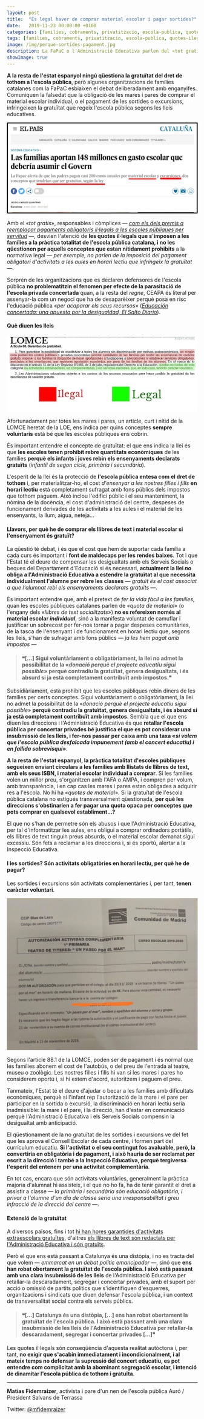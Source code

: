 ```yaml
---
layout: post
title:  "És legal haver de comprar material escolar i pagar sortides?"
date:   2019-11-23 00:00:00 +0100
categories: [families, cobraments, privatitzacio, escola-publica, quotes-ilegals]
tags: [families, cobraments, privatitzacio, escola-publica, quotes-ilegals]
image: /img/perque-sortides-pagament.jpg
description: La FaPaC o l'Administració Educativa parlen del «tot gratis», i desvien l'atenció de les quotes il·legals.
showImage: true
---
```


**A la resta de l'estat espanyol ningú qüestiona la gratuïtat del dret de tothom a l'escola pública**, però algunes organitzacions de famílies catalanes com la FaPaC esbiaixen el debat deliberadament amb enganyifes. Comuniquen la falsedat que la obligació de les mares i pares de comprar el material escolar individual, o el pagament de les sortides o excursions, infringeixen la gratuïtat que regeix l'escola pública segons les lleis educatives.

![Postura de FaPaC davant els pagaments obligatoris il·legals a les famílies catalanes de la pública](/img/perque-sortides-pagament-fapac.jpg)

Amb el «*tot gratis*», responsables i còmplices — *[com els dels premis a reemplaçar pagaments obligatoris il·legals a les escoles públiques per servitud](https://www.naciodigital.cat/manresa/noticia/82534)* —, desvien l'atenció de **les quotes il·legals que s'imposen a les famílies a la pràctica totalitat de l'escola pública catalana, i no les qüestionen per aquells conceptes que estan nítidament prohibits** a la normativa legal — *per exemple, no parlen de la imposició del pagament obligatori d'activitats a les aules en horari lectiu que infringeix la gratuïtat* —. 

Sorprèn de les organitzacions que es declaren defensores de l'escola pública **no problematitzin el fenomen per efecte de la parasitació de l'escola privada concertada** quan, a la resta del *regne*, CEAPA és literal per assenyar-la com un negoci que ha de desaparèixer perquè posa en risc l'educació pública «*per acaparar els seus recursos*» ([*Educación concertada: una apuesta por la desigualdad, El Salto Diario*](https://www.elsaltodiario.com/educacion-concertada/educacion-concertada-privatizacion)).

#### **Què diuen les lleis**

![Article 88.1 de la LOMCE](/img/lomce-gratuitat.jpg)

Afortunadament per totes les mares i pares, un article, curt i nítid de la LOMCE heretat de la LOE, ens indica per quins conceptes **sempre voluntaris** està bé que les escoles públiques ens cobrin.

És important entendre el concepte de gratuïtat: el que ens indica la llei és que **les escoles tenen prohibit rebre quantitats econòmiques** de les famílies **perquè els infants i joves rebin els ensenyaments declarats gratuïts** (*infantil de segon cicle, primària i secundària*).

L'esperit de la llei és la protecció de **l'escola pública entesa com el dret de tothom** i, per materialitzar-ho, el cost *d'ensenyar a les nostres filles i fills* **en horari lectiu** està completament sufragat amb fons públics dels impostos que tothom paguem. Això inclou l'edifici públic i el seu manteniment, la nòmina de la docència, el cost d'administració del centre, despeses de funcionament derivades de les activitats a les aules i el material de les ensenyants, la llum, aigua, neteja...

#### **Llavors, per què he de comprar els llibres de text i material escolar si l'ensenyament és gratuït?**

La qüestió té debat, i és que el cost que hem de suportar cada família a cada curs és important i **font de maldecaps per les rendes baixes**. Tot i que l'Estat té el deure de compensar les desigualtats amb els Serveis Socials o beques del Departament d'Educació si és necessari, **actualment la llei *no* obliga a l'Administració Educativa a estendre la gratuïtat al que necessita individualment l'alumne per rebre les classes** — *gratuït és el cost associat a que l'alumnat rebi els ensenyaments declarats gratuits* —.

És important entendre que, amb el pretext de *fer la vida fàcil a les famílies*, quan les escoles públiques catalanes parlen de «*quota de material*» (o l'engany dels «*llibres de text socialitzats*») **no es refereixen només al material escolar *individual***, sinó a la manifesta voluntat de camuflar i justificar un sobrecost per fer-nos tornar a pagar despeses comunitàries, de la tasca de l'ensenyant i de funcionament en horari lectiu que, segons les lleis, s'han de sufragar amb fons públics — *ja les hem pagat amb impostos* —

> #### ❝[...] Sigui voluntàriament o obligatòriament, la llei no admet la possibilitat de la «*donació perquè el projecte educatiu sigui possible*» **perquè contradiu la gratuïtat, genera desigualtats, i és absurd si ja està completament contribuït amb impostos**.❞

Subsidiàriament, està prohibit que les escoles públiques rebin diners de les famílies per certs conceptes. Sigui voluntàriament o obligatòriament, la llei no admet la possibilitat de la «*donació perquè el projecte educatiu sigui possible*» **perquè contradiu la gratuïtat, genera desigualtats, i és absurd si ja està completament contribuït amb impostos**. Sembla que el que ens diuen les direccions i l'Administració Educativa és que **retallar l'escola pública per concertar privades bé justifica el que es pot considerar una insubmissió de les lleis, i fer-nos passar per caixa amb una taxa «*si volem que l'escola pública desfalcada impunement (amb el concert educatiu) i en fallida sobrevisqui*»**.

**A la resta de l'estat espanyol, la pràctica totalitat d'escoles públiques segueixen enviant circulars a les famílies amb llistats de llibres de text, amb els seus ISBN, i material escolar individual a comprar**. Si les famílies volen un millor preu, s'organitzen amb l'AFA o AMPA, i compren per volum, amb transparència, i en cap cas les mares i pares estan obligades a adquirir res a l'escola. No hi ha «*quotes de material*». Si la gratuïtat de l'escola pública catalana no estigués transversalment qüestionada, **per què les direccions s'obstinarien a fer pagar una quota opaca per conceptes que pots comprar en qualsevol establiment...?**

El que no s'han de permetre són els abusos i que l'Administració Educativa, per tal d'informatitzar les aules, ens obligui a comprar ordinadors portàtils, els llibres de text tinguin preus absurds, o el material escolar demanat sigui excessiu. Són fets a reclamar a les direccions i, si és oportú, alertar a la Inspecció Educativa.

#### **I les sortides? Són activitats obligatòries en horari lectiu, per què he de pagar?**

Les sortides i excursions són activitats complementàries i, per tant, **tenen caràcter voluntari**.

![](/img/circular-sortida-madrid.jpg)

Segons l'article 88.1 de la LOMCE, poden ser de pagament i és normal que les famílies abonem el cost de l'autobús, o del preu de l'entrada al teatre, museu o zoològic. Les nostres filles i fills hi van si les mares i pares ho considerem oportú i, si hi estem d'acord, autoritzem i paguem el preu.

Tanmateix, l'Estat té el deure d'ajudar o becar a les famílies amb dificultats econòmiques, perquè si l'infant rep l'autorització de la mare i el pare per participar en la sortida o excursió, la discriminació en horari lectiu seria inadmissible: la mare i el pare, i la direcció, han d'estar en comunicació perquè l'Administració Educativa i els Serveis Socials compensin la desigualtat amb anticipació.

El qüestionament de la no gratuïtat de les sortides i excursions ve del fet que les aprova el Consell Escolar de cada centre, i formen part del currículum educatiu. **Si l'activitat o el seu contingut fos avaluable, però, la convertiria en obligatòria i de pagament, i això hauria de ser reclamat per escrit a la direcció i també a la Inspecció Educativa, perquè tergiversa l'esperit del entenem per una activitat complementària**.

En tot cas, encara que són activitats voluntàries, generalment la pràctica majoria d'alumnat hi assisteix, i el que no ho fa, ha de tenir garantit el dret a assistir a classe — *la primària i secundària són educació obligatòria, i privar a l'alumne d'un dia de classe seria una irresponsabilitat i greu infracció de la direcció del centre* —.

#### **Extensió de la gratuïtat**

A diversos països, fins i tot [hi han hores garantides d'activitats extraescolars gratuïtes](https://www.lavozdegalicia.es/noticia/galicia/2018/11/15/exito-educacion-portugal-fruto-constancia-docentes-familias/0003_201811G15P12991.htm), d'altres [els llibres de text són redactats per l'Administració Educativa i són gratuïts](https://libros.conaliteg.gob.mx/).

Però el que ens està passant a Catalunya és una distòpia, i no es tracta del que volem — *emmarcat en un debat polític emancipador* —, sinó que **ens han robat obertament la gratuïtat de l'escola pública. I això està passant amb una clara insubmissió de les lleis** de l'Administració Educativa per retallar-la descaradament, segregar i concertar privades, amb el suport per acció o omissió de partits polítics que s'identifiquen d'esquerres, organitzacions i sindicats que diuen defensar l'escola pública, i un context de transversalitat social contra els serveis públics. 

> #### ❝[...] Catalunya és una distòpia, [...] **ens han robat obertament la gratuïtat de l'escola pública. I això està passant amb una clara insubmissió de les lleis** de l'Administració Educativa per retallar-la descaradament, segregar i concertar privades [...]❞

Les quotes il·legals són conseqüència d'aquesta realitat autòctona i, per tant, **no exigir que s'acabin immediatament i incondicionalment, i al mateix temps no defensar la supressió del concert educatiu, es pot entendre com complicitat amb la abominant segregació escolar, i intenció de dinamitar l'escola pública de tothom i gratuïta**.

---

**Matías Fidemraizer**, activista i pare d'un nen de l'escola pública Auró / President Salvans de Terrassa

Twitter: [@mfidemraizer](https://twitter.com/mfidemraizer)